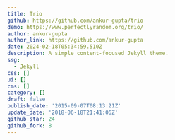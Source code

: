 ```yaml
---
title: Trio
github: https://github.com/ankur-gupta/trio
demo: https://www.perfectlyrandom.org/trio/
author: ankur-gupta
author_link: https://github.com/ankur-gupta
date: 2024-02-18T05:34:59.510Z
description: A simple content-focused Jekyll theme.
ssg:
  - Jekyll
css: []
ui: []
cms: []
category: []
draft: false
publish_date: '2015-09-07T08:13:21Z'
update_date: '2018-06-18T21:41:06Z'
github_star: 24
github_fork: 8
---
```

